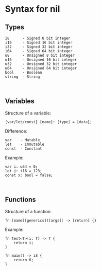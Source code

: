 # Syntax for nil

## Types
```
i8      - Signed 8 bit integer
i16     - Signed 16 bit integer
i32     - Signed 32 bit integer
i64     - Signed 64 bit integer
u8      - Unsigned 8 bit integer
u16     - Unsigned 16 bit integer
u32     - Unsigned 32 bit integer
u64     - Unsigned 64 bit integer
bool    - Boolean
string  - String
```
<br>

## Variables
Structure of a variable:
```
[var/let/const] [name]: [type] = [data];
```
Difference:
```
var    - Mutable
let    - Immutable
const  - Constant
```
Example:
```
var i: u64 = 0;
let j: i16 = 123;
const x: bool = false;
```
<br>

## Functions
Structure of a function:
```
fn [name][generics]([args]) -> [return] {}
```
Example:
```
fn test<T>(i: T) -> T {
    return i;
}

fn main() -> i8 {
    return 0;
}
```
